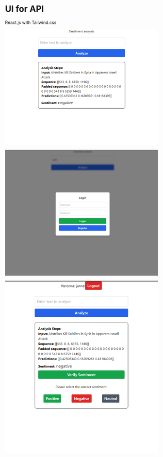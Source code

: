 # UI for API

React.js with Tailwind.css

![UI](../doc/UI.png)

![Login](../doc/UI_login.png)

![Logged_in](../doc/UI_logged_in.png)
